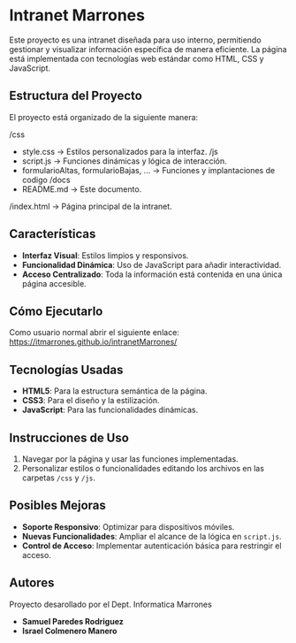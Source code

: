 # Intranet Marrones

Este proyecto es una intranet diseñada para uso interno, permitiendo gestionar y visualizar información específica de manera eficiente. La página está implementada con tecnologías web estándar como HTML, CSS y JavaScript.

## Estructura del Proyecto

El proyecto está organizado de la siguiente manera:

/css
  - style.css        -> Estilos personalizados para la interfaz.
/js
  - script.js        -> Funciones dinámicas y lógica de interacción.
  - formularioAltas, formularioBajas, ... -> Funciones y implantaciones de codigo
/docs
  - README.md        -> Este documento.

/index.html          -> Página principal de la intranet.

## Características

- **Interfaz Visual**: Estilos limpios y responsivos.
- **Funcionalidad Dinámica**: Uso de JavaScript para añadir interactividad.
- **Acceso Centralizado**: Toda la información está contenida en una única página accesible.

## Cómo Ejecutarlo

Como usuario normal abrir el siguiente enlace: https://itmarrones.github.io/intranetMarrones/

## Tecnologías Usadas

- **HTML5**: Para la estructura semántica de la página.
- **CSS3**: Para el diseño y la estilización.
- **JavaScript**: Para las funcionalidades dinámicas.

## Instrucciones de Uso

1. Navegar por la página y usar las funciones implementadas.
2. Personalizar estilos o funcionalidades editando los archivos en las carpetas `/css` y `/js`.

## Posibles Mejoras

- **Soporte Responsivo**: Optimizar para dispositivos móviles.
- **Nuevas Funcionalidades**: Ampliar el alcance de la lógica en `script.js`.
- **Control de Acceso**: Implementar autenticación básica para restringir el acceso.

## Autores

Proyecto desarollado por el Dept. Informatica Marrones

- **Samuel Paredes Rodriguez**
- **Israel Colmenero Manero**
